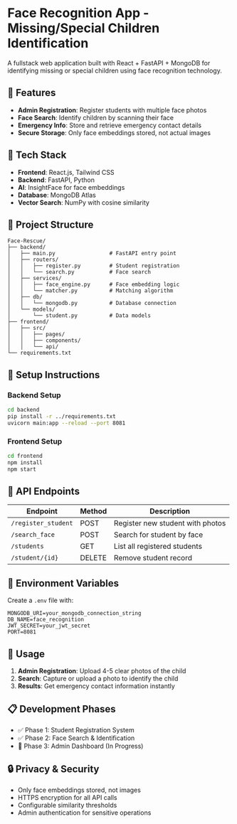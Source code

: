 # Face Recognition App - Missing/Special Children Identification

A fullstack web application built with React + FastAPI + MongoDB for identifying missing or special children using face recognition technology.

## 🎯 Features

- **Admin Registration**: Register students with multiple face photos
- **Face Search**: Identify children by scanning their face
- **Emergency Info**: Store and retrieve emergency contact details
- **Secure Storage**: Only face embeddings stored, not actual images

## 🔧 Tech Stack

- **Frontend**: React.js, Tailwind CSS
- **Backend**: FastAPI, Python
- **AI**: InsightFace for face embeddings
- **Database**: MongoDB Atlas
- **Vector Search**: NumPy with cosine similarity

## 📁 Project Structure

```
Face-Rescue/
├── backend/
│   ├── main.py                 # FastAPI entry point
│   ├── routers/
│   │   ├── register.py         # Student registration
│   │   └── search.py           # Face search
│   ├── services/
│   │   ├── face_engine.py      # Face embedding logic
│   │   └── matcher.py          # Matching algorithm
│   ├── db/
│   │   └── mongodb.py          # Database connection
│   └── models/
│       └── student.py          # Data models
├── frontend/
│   ├── src/
│   │   ├── pages/
│   │   ├── components/
│   │   └── api/
└── requirements.txt
```

## 🚀 Setup Instructions

### Backend Setup
```bash
cd backend
pip install -r ../requirements.txt
uvicorn main:app --reload --port 8081
```

### Frontend Setup
```bash
cd frontend
npm install
npm start
```

## 📡 API Endpoints

| Endpoint | Method | Description |
|----------|--------|-------------|
| `/register_student` | POST | Register new student with photos |
| `/search_face` | POST | Search for student by face |
| `/students` | GET | List all registered students |
| `/student/{id}` | DELETE | Remove student record |

## 🔐 Environment Variables

Create a `.env` file with:
```
MONGODB_URI=your_mongodb_connection_string
DB_NAME=face_recognition
JWT_SECRET=your_jwt_secret
PORT=8081
```

## 🎯 Usage

1. **Admin Registration**: Upload 4-5 clear photos of the child
2. **Search**: Capture or upload a photo to identify the child
3. **Results**: Get emergency contact information instantly

## 📋 Development Phases

- ✅ Phase 1: Student Registration System
- ✅ Phase 2: Face Search & Identification
- 🔄 Phase 3: Admin Dashboard (In Progress)

## 🔒 Privacy & Security

- Only face embeddings stored, not images
- HTTPS encryption for all API calls
- Configurable similarity thresholds
- Admin authentication for sensitive operations
